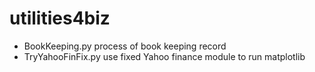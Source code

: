 # utilities4biz

* BookKeeping.py	process of book keeping record
* TryYahooFinFix.py use fixed Yahoo finance module to run matplotlib